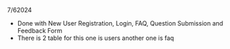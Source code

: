7/62024 
- Done with New User Registration, Login, FAQ, Question Submission and Feedback Form 
- There is 2 table for this one is users another one is faq
